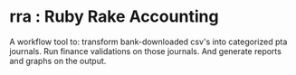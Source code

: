 # rra : Ruby Rake Accounting
A workflow tool to: transform bank-downloaded csv's into categorized pta journals. Run finance validations on those journals. And generate reports and graphs on the output.
